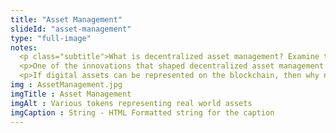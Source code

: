 ```yaml
--- 
title: "Asset Management"
slideId: "asset-management"
type: "full-image"
notes: 
  <p class="subtitle">What is decentralized asset management? Examine tokenized assets using ERC-721 and their impact on asset management.</p>
  <p>One of the innovations that shaped decentralized asset management was the introduction of ERC-721 tokens. As previously mentioned, these are non-fungible tokens that represent assets that are not split or divided, such as the deed to a home. The dApp that showed that this concept could work was the aforementioned cryptokitties. Although these digital kitties did not represent actual real world assets, they helped prove that individual assets could be represented via a token. The market for cryptokitties exploded, with many being bought and sold every hour.</p>
  <p>If digital assets can be represented on the blockchain, then why not represent real world assets via a token? Some projects are already working on digitizing assets using non fungible-tokens, opening up all kinds of new markets and uses.</p>
img : AssetManagement.jpg
imgTitle : Asset Management
imgAlt : Various tokens representing real world assets
imgCaption : String - HTML Formatted string for the caption
---
```

